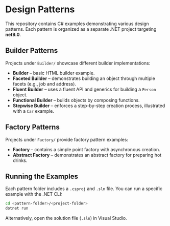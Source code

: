 # Design Patterns

This repository contains C# examples demonstrating various design patterns. Each pattern is organized as a separate .NET project targeting **net9.0**.

## Builder Patterns

Projects under `Builder/` showcase different builder implementations:

- **Builder** – basic HTML builder example.
- **Faceted Builder** – demonstrates building an object through multiple facets (e.g., job and address).
- **Fluent Builder** – uses a fluent API and generics for building a `Person` object.
- **Functional Builder** – builds objects by composing functions.
- **Stepwise Builder** – enforces a step-by-step creation process, illustrated with a `Car` example.

## Factory Patterns

Projects under `Factory/` provide factory pattern examples:

- **Factory** – contains a simple point factory with asynchronous creation.
- **Abstract Factory** – demonstrates an abstract factory for preparing hot drinks.

## Running the Examples

Each pattern folder includes a `.csproj` and `.sln` file. You can run a specific example with the .NET CLI:

```bash
cd <pattern-folder>/<project-folder>
dotnet run
```

Alternatively, open the solution file (`.sln`) in Visual Studio.

